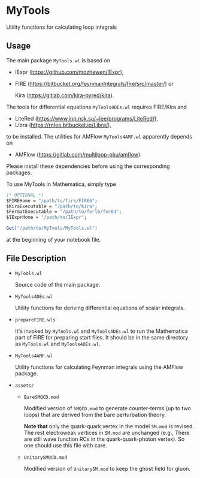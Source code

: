 # MyTools

Utility functions for calculating loop integrals

## Usage

The main package `MyTools.wl` is based on

 * IExpr (https://github.com/mozhewen/IExpr), 
 * FIRE (https://bitbucket.org/feynmanIntegrals/fire/src/master/) or

   Kira (https://gitlab.com/kira-pyred/kira). 

The tools for differential equations `MyTools4DEs.wl` requires FIRE/Kira and

* LiteRed (https://www.inp.nsk.su/~lee/programs/LiteRed/), 
* Libra (https://rnlee.bitbucket.io/Libra/), 

to be installed. The utilities for AMFlow `MyTools4AMF.wl` apparently depends on

* AMFlow (https://gitlab.com/multiloop-pku/amflow). 

Please install these dependencies before using the corresponding packages. 

To use MyTools in Mathematica, simply type 
```Mathematica
(* OPTIONAL *)
$FIREHome = "/path/to/fire/FIRE6";
$KiraExecutable = "/path/to/kira";
$FermatExecutable = "/path/to/ferl6/fer64";
$IExprHome = "/path/to/IExpr";

Get["/path/to/MyTools/MyTools.wl"]
```
at the beginning of your notebook file. 

## File Description

* `MyTools.wl`

    Source code of the main package. 

* `MyTools4DEs.wl`

  Utility functions for deriving differential equations of scalar integrals. 

* `prepareFIRE.wls`

  It's invoked by `MyTools.wl` and `MyTools4DEs.wl` to run the Mathematica part of FIRE for preparing start files. It should be in the same directory as `MyTools.wl` and `MyTools4DEs.wl`. 

* `MyTools4AMF.wl`

  Utility functions for calculating Feynman integrals using the AMFlow package. 

* `assets/`

  * `BareSMQCD.mod`

    Modified version of `SMQCD.mod` to generate counter-terms (up to two loops) that are derived from the bare perturbation theory. 

    **Note that** only the quark-quark vertex in the model `SM.mod` is revised. The rest electroweak vertices in `SM.mod` are unchanged (e.g., There are still wave function RCs in the quark-quark-photon vertex). So one should use this file with care. 

  * `UnitarySMQCD.mod`

    Modified version of `UnitarySM.mod` to keep the ghost field for gluon. 
